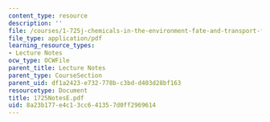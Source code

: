 ```yaml
---
content_type: resource
description: ''
file: /courses/1-725j-chemicals-in-the-environment-fate-and-transport-fall-2004/8a23b177e4c13cc641357d0ff2969614_1725NotesE.pdf
file_type: application/pdf
learning_resource_types:
- Lecture Notes
ocw_type: OCWFile
parent_title: Lecture Notes
parent_type: CourseSection
parent_uid: df1a2423-e732-778b-c3bd-d403d28bf163
resourcetype: Document
title: 1725NotesE.pdf
uid: 8a23b177-e4c1-3cc6-4135-7d0ff2969614
---
```

